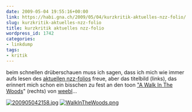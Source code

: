 ```yaml
---
date: 2009-05-04 19:55:16+00:00
link: https://habi.gna.ch/2009/05/04/kurzkritik-aktuelles-nzz-folio/
slug: kurzkritik-aktuelles-nzz-folio
title: kurzkritik aktuelles nzz-folio
wordpress_id: 1742
categories:
- linkdump
tags:
- kritik
---
```


beim schnellen drüberschauen muss ich sagen, dass ich mich wie immer aufs lesen des [aktuellen nzz-folios](http://www.nzzfolio.ch/www/61554707-6925-4a17-854b-b42244d0559d/showbooklet/4fcddcf0-5c59-4fd0-96b9-42a9e65d6f37.aspx) freue, aber das titelbild (links), das erinnert mich schon ein bisschen zu fest an den toon ["A Walk In The Woods](http://www.weebls-stuff.com/toons/A+Walk+In+The+Woods/)" (rechts) von [weebl](http://www.weebls-stuff.com/)...

[![200905042158.jpg](https://habi.gna.ch/wp-content/uploads/2009/05/2009050421581.jpg)](https://habi.gna.ch/wp-content/uploads/2009/05/200905042158.jpg) [![WalkInTheWoods.png](https://habi.gna.ch/wp-content/uploads/2009/05/walkinthewoods.jpg)](https://habi.gna.ch/wp-content/uploads/2009/05/walkinthewoods.png)
